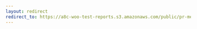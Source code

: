 ```yaml
---
layout: redirect
redirect_to: https://a8c-woo-test-reports.s3.amazonaws.com/public/pr-merge/41598/api/index.html
---
```

